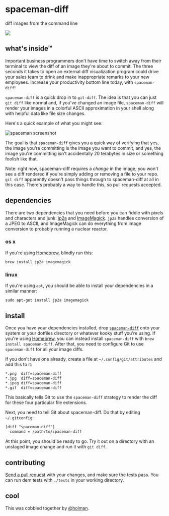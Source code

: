 # spaceman-diff

diff images from the command line

![](https://cloud.githubusercontent.com/assets/2723/3005174/e28c2e00-ddd1-11e3-9dd8-c2c150e0ac86.jpg)

## what's inside™

Important business programmers don't have time to switch away from their terminal to view the diff of an image they're about to commit. The three seconds it takes to open an external diff visualization program could drive your sales team to drink and make inappropriate remarks to your new employees. Increase your productivity bottom line today, with `spaceman-diff`!

`spaceman-diff` is a quick drop in to `git-diff`. The idea is that you can just `git diff` like normal and, if you've changed an image file, `spaceman-diff` will render your images in a colorful ASCII approximation in your shell along with helpful data like file size changes.

Here's a quick example of what you might see:

![spaceman screenshot](https://user-images.githubusercontent.com/5113/51319639-e9e6ab80-1a5d-11e9-9cfe-ec0ea731ccde.png)

The goal is that `spaceman-diff` gives you a quick way of verifying that yes, the image you're committing is the image you want to commit, and yes, the image you're committing isn't accidentally 20 terabytes in size or something foolish like that.

Note: right now, spaceman-diff requires a *change* in the image; you won't see a diff rendered if you're simply adding or removing a file to your repo. `git diff` apparently doesn't pass things through to spaceman-diff at all in this case. There's probably a way to handle this, so pull requests accepted.

## dependencies

There are two dependencies that you need before you can fiddle with pixels and characters and junk: [jp2a][jp2a] and [ImageMagick][imagemagick]. `jp2a` handles conversion of a JPEG to ASCII, and ImageMagick can do everything from image conversion to probably running a nuclear reactor.

### os x

If you're using [Homebrew][brew], blindly run this:

    brew install jp2a imagemagick

### linux

If you're using `apt`, you should be able to install your dependencies in a similar manner:

    sudo apt-get install jp2a imagemagick

## install

Once you have your dependencies installed, drop [`spaceman-diff`][binary] onto your system or your dotfiles directory or whatever kooky stuff you're using. If you're using [Homebrew](http://brew.sh), you can instead install `spaceman-diff` with `brew install spaceman-diff`. After that, you need to configure Git to use `spaceman-diff` for all your image diffs.

If you don't have one already, create a file at `~/.config/git/attributes` and add this to it:

```txt
*.png  diff=spaceman-diff
*.jpg  diff=spaceman-diff
*.jpeg diff=spaceman-diff
*.gif  diff=spaceman-diff
```

This basically tells Git to use the `spaceman-diff` strategy to render the diff for these four particular file extensions.

Next, you need to tell Git about spaceman-diff. Do that by editing `~/.gitconfig`:

```txt
[diff "spaceman-diff"]
  command = /path/to/spaceman-diff
```

At this point, you should be ready to go. Try it out on a directory with an unstaged image change and run it with `git diff`.

## contributing

[Send a pull request][pull] with your changes, and make sure the tests pass. You can run dem tests with `./tests` in your working directory.

## cool

This was cobbled together by [@holman](https://twitter.com/holman).

[jp2a]:        https://csl.name/jp2a/
[imagemagick]: http://www.imagemagick.org
[brew]:        http://brew.sh
[binary]:      https://github.com/holman/spaceman-diff/blob/master/spaceman-diff
[pull]:        https://github.com/holman/spaceman-diff/pull/new/master
